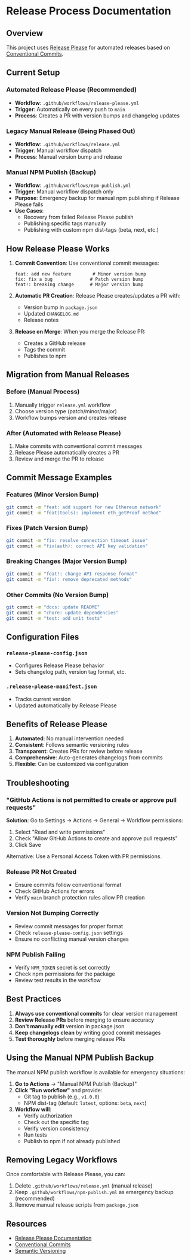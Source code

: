 # Release Process Documentation

## Overview

This project uses [Release Please](https://github.com/googleapis/release-please) for automated releases based on [Conventional Commits](https://www.conventionalcommits.org/).

## Current Setup

### Automated Release Please (Recommended)
- **Workflow**: `.github/workflows/release-please.yml`
- **Trigger**: Automatically on every push to `main`
- **Process**: Creates a PR with version bumps and changelog updates

### Legacy Manual Release (Being Phased Out)
- **Workflow**: `.github/workflows/release.yml`
- **Trigger**: Manual workflow dispatch
- **Process**: Manual version bump and release

### Manual NPM Publish (Backup)
- **Workflow**: `.github/workflows/npm-publish.yml`
- **Trigger**: Manual workflow dispatch only
- **Purpose**: Emergency backup for manual npm publishing if Release Please fails
- **Use Cases**:
  - Recovery from failed Release Please publish
  - Publishing specific tags manually
  - Publishing with custom npm dist-tags (beta, next, etc.)

## How Release Please Works

1. **Commit Convention**: Use conventional commit messages:
   ```
   feat: add new feature        # Minor version bump
   fix: fix a bug              # Patch version bump
   feat!: breaking change      # Major version bump
   ```

2. **Automatic PR Creation**: Release Please creates/updates a PR with:
   - Version bump in `package.json`
   - Updated `CHANGELOG.md`
   - Release notes

3. **Release on Merge**: When you merge the Release PR:
   - Creates a GitHub release
   - Tags the commit
   - Publishes to npm

## Migration from Manual Releases

### Before (Manual Process)
1. Manually trigger `release.yml` workflow
2. Choose version type (patch/minor/major)
3. Workflow bumps version and creates release

### After (Automated with Release Please)
1. Make commits with conventional commit messages
2. Release Please automatically creates a PR
3. Review and merge the PR to release

## Commit Message Examples

### Features (Minor Version Bump)
```bash
git commit -m "feat: add support for new Ethereum network"
git commit -m "feat(tools): implement eth_getProof method"
```

### Fixes (Patch Version Bump)
```bash
git commit -m "fix: resolve connection timeout issue"
git commit -m "fix(auth): correct API key validation"
```

### Breaking Changes (Major Version Bump)
```bash
git commit -m "feat!: change API response format"
git commit -m "fix!: remove deprecated methods"
```

### Other Commits (No Version Bump)
```bash
git commit -m "docs: update README"
git commit -m "chore: update dependencies"
git commit -m "test: add unit tests"
```

## Configuration Files

### `release-please-config.json`
- Configures Release Please behavior
- Sets changelog path, version tag format, etc.

### `.release-please-manifest.json`
- Tracks current version
- Updated automatically by Release Please

## Benefits of Release Please

1. **Automated**: No manual intervention needed
2. **Consistent**: Follows semantic versioning rules
3. **Transparent**: Creates PRs for review before release
4. **Comprehensive**: Auto-generates changelogs from commits
5. **Flexible**: Can be customized via configuration

## Troubleshooting

### "GitHub Actions is not permitted to create or approve pull requests"
**Solution**: Go to Settings → Actions → General → Workflow permissions:
1. Select "Read and write permissions"
2. Check "Allow GitHub Actions to create and approve pull requests"
3. Click Save

Alternative: Use a Personal Access Token with PR permissions.

### Release PR Not Created
- Ensure commits follow conventional format
- Check GitHub Actions for errors
- Verify `main` branch protection rules allow PR creation

### Version Not Bumping Correctly
- Review commit messages for proper format
- Check `release-please-config.json` settings
- Ensure no conflicting manual version changes

### NPM Publish Failing
- Verify `NPM_TOKEN` secret is set correctly
- Check npm permissions for the package
- Review test results in the workflow

## Best Practices

1. **Always use conventional commits** for clear version management
2. **Review Release PRs** before merging to ensure accuracy
3. **Don't manually edit** version in package.json
4. **Keep changelogs clean** by writing good commit messages
5. **Test thoroughly** before merging release PRs

## Using the Manual NPM Publish Backup

The manual NPM publish workflow is available for emergency situations:

1. **Go to Actions** → "Manual NPM Publish (Backup)"
2. **Click "Run workflow"** and provide:
   - Git tag to publish (e.g., `v1.0.0`)
   - NPM dist-tag (default: `latest`, options: `beta`, `next`)
3. **Workflow will**:
   - Verify authorization
   - Check out the specific tag
   - Verify version consistency
   - Run tests
   - Publish to npm if not already published

## Removing Legacy Workflows

Once comfortable with Release Please, you can:
1. Delete `.github/workflows/release.yml` (manual release)
2. Keep `.github/workflows/npm-publish.yml` as emergency backup (recommended)
3. Remove manual release scripts from `package.json`

## Resources

- [Release Please Documentation](https://github.com/googleapis/release-please)
- [Conventional Commits](https://www.conventionalcommits.org/)
- [Semantic Versioning](https://semver.org/) 